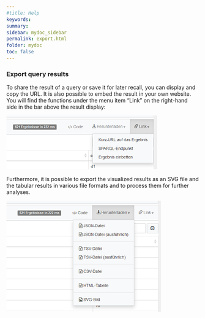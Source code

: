 ```yaml
---
#title: Help
keywords:
summary:
sidebar: mydoc_sidebar
permalink: export.html
folder: mydoc
toc: false
---
```


### **Export query results**

To share the result of a query or save it for later recall, you can display and copy the URL. It is also possible to embed the result in your own website. You will find the functions under the menu item “Link” on the right-hand side in the bar above the result display:

![export.png](./images/export.png)

Furthermore, it is possible to export the visualized results as an SVG file and the tabular results in various file formats and to process them for further analyses.

![download.png](./images/download.png)
